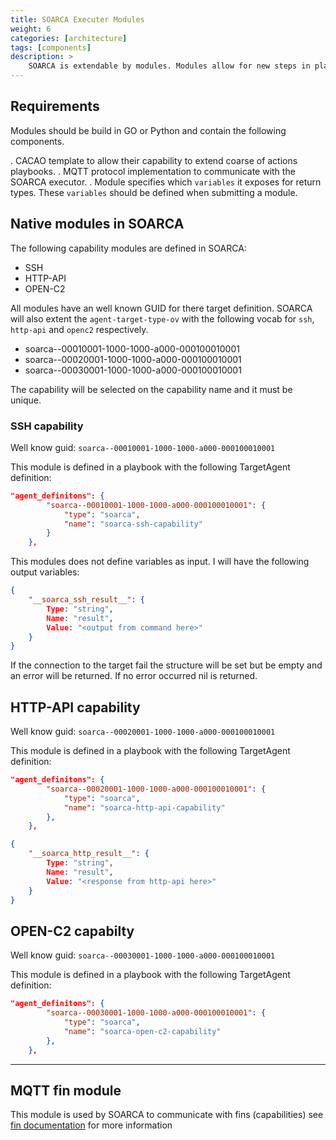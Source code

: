 ```yaml
---
title: SOARCA Executer Modules
weight: 6
categories: [architecture]
tags: [components]
description: >
    SOARCA is extendable by modules. Modules allow for new steps in playbook and added capability. 
---
```


## Requirements
Modules should be build in GO or Python and contain the following components.

. CACAO template to allow their capability to extend coarse of actions playbooks.
. MQTT protocol implementation to communicate with the SOARCA executor.
. Module specifies which `variables` it exposes for return types. These `variables` should be defined when submitting a module. 


## Native modules in SOARCA
The following capability modules are defined in SOARCA:
 
- SSH
- HTTP-API
- OPEN-C2

All modules have an well known GUID for there target definition. SOARCA will also extent the `agent-target-type-ov` with the following vocab for `ssh`, `http-api` and `openc2` respectively.

- soarca--00010001-1000-1000-a000-000100010001
- soarca--00020001-1000-1000-a000-000100010001
- soarca--00030001-1000-1000-a000-000100010001

The capability will be selected on the capability name and it must be unique.


### SSH capability
Well know guid: `soarca--00010001-1000-1000-a000-000100010001`

This module is defined in a playbook with the following TargetAgent definition:

```json
"agent_definitons": {
        "soarca--00010001-1000-1000-a000-000100010001": {
            "type": "soarca",
            "name": "soarca-ssh-capability"
        }
    },
```

This modules does not define variables as input. I will have the following output variables:

```json
{
    "__soarca_ssh_result__": {
        Type: "string",
        Name: "result",
        Value: "<output from command here>"
    }
}
```

If the connection to the target fail the structure will be set but be empty and an error will be returned. If no error occurred nil is returned.


## HTTP-API capability
Well know guid: `soarca--00020001-1000-1000-a000-000100010001`

This module is defined in a playbook with the following TargetAgent definition:

```json
"agent_definitons": {
        "soarca--00020001-1000-1000-a000-000100010001": {
            "type": "soarca",
            "name": "soarca-http-api-capability"
        },
    },
```

```json
{
    "__soarca_http_result__": {
        Type: "string",
        Name: "result",
        Value: "<response from http-api here>"
    }
}
```

## OPEN-C2 capabilty
Well know guid: `soarca--00030001-1000-1000-a000-000100010001`

This module is defined in a playbook with the following TargetAgent definition:

```json
"agent_definitons": {
        "soarca--00030001-1000-1000-a000-000100010001": {
            "type": "soarca",
            "name": "soarca-open-c2-capability"
        },
    },
```

---

## MQTT fin module
This module is used by SOARCA to communicate with fins (capabilities) see [fin documentation](/docs/soarca-extentions/) for more information
